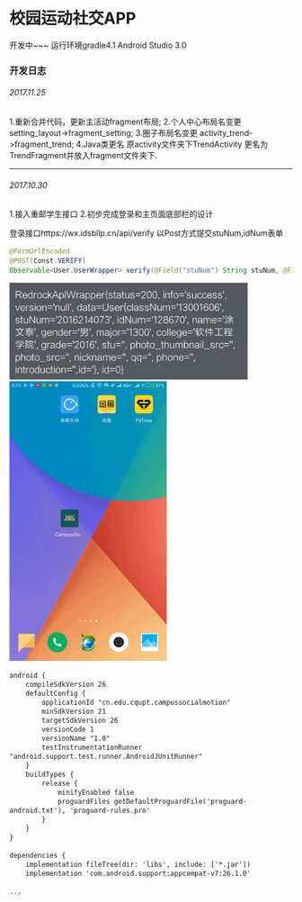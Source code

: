 # 校园运动社交APP
开发中~~~
运行环境gradle4.1  Android Studio 3.0

### 开发日志
###### 2017.11.25
1.重新合并代码，更新主活动fragment布局;
2.个人中心布局名变更 setting_layout->fragment_setting;
3.圈子布局名变更 activity_trend->fragment_trend;
4.Java类更名 原activity文件夹下TrendActivity 更名为 TrendFragment并放入fragment文件夹下.

***
###### 2017.10.30
1.接入重邮学生接口
2.初步完成登录和主页面底部栏的设计

登录接口https://wx.idsbllp.cn/api/verify
以Post方式提交stuNum,idNum表单
``` java
@FormUrlEncoded
@POST(Const.VERIFY)
Observable<User.UserWrapper> verify(@Field("stuNum") String stuNum, @Field("idNum") String idNum);
```
![](/pic/json.PNG)
![](/pic/first.gif)
```
android {
    compileSdkVersion 26
    defaultConfig {
        applicationId "cn.edu.cqupt.campussocialmotion"
        minSdkVersion 21
        targetSdkVersion 26
        versionCode 1
        versionName "1.0"
        testInstrumentationRunner "android.support.test.runner.AndroidJUnitRunner"
    }
    buildTypes {
        release {
            minifyEnabled false
            proguardFiles getDefaultProguardFile('proguard-android.txt'), 'proguard-rules.pro'
        }
    }
}

dependencies {
    implementation fileTree(dir: 'libs', include: ['*.jar'])
    implementation 'com.android.support:appcompat-v7:26.1.0'

...
```

